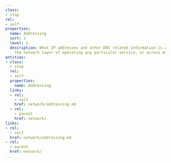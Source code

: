 ```yaml
---
class:
- stop
rel:
- self
properties:
  name: Addressing
  sort: 2
  level: 1
  description: What IP addresses and other DNS related information is available regarding
    the network layer of operating any particular service, or across many services.
entities:
- class:
  - stop
  rel:
  - self
  properties:
    name: Addressing
  links:
  - rel:
    - self
    href: network/addressing.md
  - rel:
    - parent
    href: network/
links:
- rel:
  - self
  href: network/addressing.md
- rel:
  - parent
  href: network/
...
```

